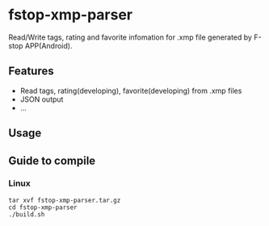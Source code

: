 # fstop-xmp-parser

Read/Write tags, rating and favorite infomation for .xmp file generated by F-stop APP(Android).

## Features

* Read tags, rating(developing), favorite(developing) from .xmp files
* JSON output
* ...

## Usage

## Guide to compile

### Linux

```
tar xvf fstop-xmp-parser.tar.gz
cd fstop-xmp-parser
./build.sh
```

